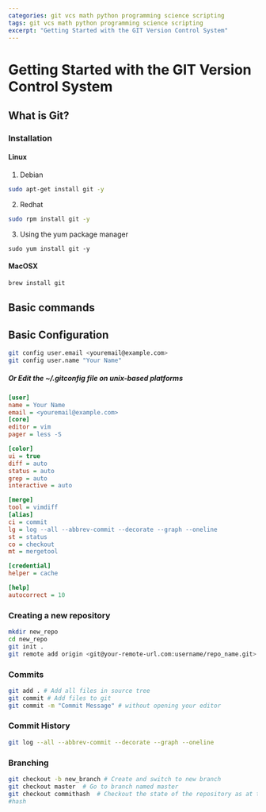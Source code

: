 ```yaml
---
categories: git vcs math python programming science scripting
tags: git vcs math python programming science scripting
excerpt: "Getting Started with the GIT Version Control System"
---
```


# Getting Started with the GIT Version Control System

## What is Git?

### Installation

#### Linux
1. Debian
```sh
sudo apt-get install git -y
```
2. Redhat
```sh
sudo rpm install git -y
```
3. Using the yum package manager
```console
sudo yum install git -y
```
#### MacOSX

```sh
brew install git
```

## Basic commands

## Basic Configuration
```sh
git config user.email <youremail@example.com>
git config user.name "Your Name"
```

##### Or Edit the ~/.gitconfig file on unix-based platforms

```ini
[user]
name = Your Name
email = <youremail@example.com>
[core]
editor = vim
pager = less -S

[color]
ui = true
diff = auto
status = auto
grep = auto
interactive = auto

[merge]
tool = vimdiff
[alias]
ci = commit
lg = log --all --abbrev-commit --decorate --graph --oneline
st = status
co = checkout
mt = mergetool

[credential]
helper = cache

[help]
autocorrect = 10
```
### Creating a new repository

```sh
mkdir new_repo
cd new_repo
git init .
git remote add origin <git@your-remote-url.com:username/repo_name.git>
```

### Commits

```sh
git add . # Add all files in source tree
git commit # Add files to git
git commit -m "Commit Message" # without opening your editor
```

### Commit History

```sh
git log --all --abbrev-commit --decorate --graph --oneline
```

### Branching
```sh
git checkout -b new_branch # Create and switch to new branch
git checkout master  # Go to branch named master
git checkout commithash  # Checkout the state of the repository as at the commit
#hash
```
